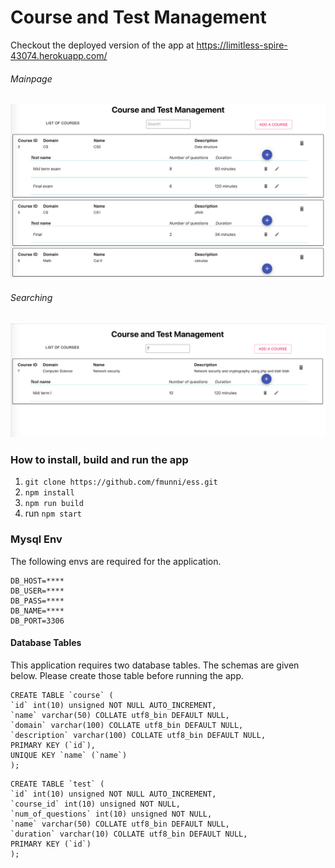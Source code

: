 # Course and Test Management

Checkout the deployed version of the app at https://limitless-spire-43074.herokuapp.com/

###### Mainpage

![Homepage](/images/mainpage.png)

###### Searching

![Search](/images/search.png)

### How to install, build and run the app

1. `git clone https://github.com/fmunni/ess.git`
2. `npm install`
3. `npm run build`
4. run `npm start`

### Mysql Env

The following envs are required for the application.

```
DB_HOST=****
DB_USER=****
DB_PASS=****
DB_NAME=****
DB_PORT=3306
```

#### Database Tables

This application requires two database tables. The schemas are given below.
Please create those table before running the app.

```
CREATE TABLE `course` (
`id` int(10) unsigned NOT NULL AUTO_INCREMENT,
`name` varchar(50) COLLATE utf8_bin DEFAULT NULL,
`domain` varchar(100) COLLATE utf8_bin DEFAULT NULL,
`description` varchar(100) COLLATE utf8_bin DEFAULT NULL,
PRIMARY KEY (`id`),
UNIQUE KEY `name` (`name`)
);
```

```
CREATE TABLE `test` (
`id` int(10) unsigned NOT NULL AUTO_INCREMENT,
`course_id` int(10) unsigned NOT NULL,
`num_of_questions` int(10) unsigned NOT NULL,
`name` varchar(50) COLLATE utf8_bin DEFAULT NULL,
`duration` varchar(10) COLLATE utf8_bin DEFAULT NULL,
PRIMARY KEY (`id`)
);
```
